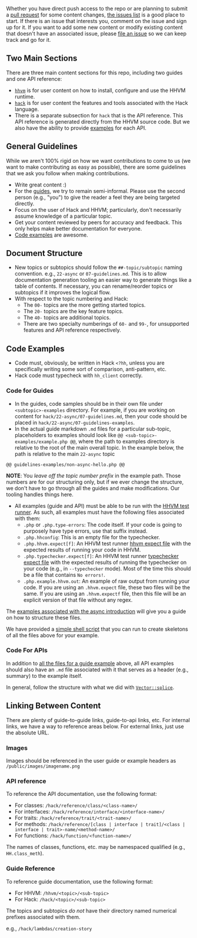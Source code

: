 Whether you have direct push access to the repo or are planning to submit a [pull request](https://github.com/hhvm/user-documentation/pulls) for some content changes, [the issues list](https://github.com/hhvm/user-documentation/issues/) is a good place to start. If there is an issue that interests you, comment on the issue and sign up for it. If you want to add some new content or modify existing content that doesn't have an associated issue, please [file an issue](https://github.com/hhvm/user-documentation/issues/new) so we can keep track and go for it.

## Two Main Sections

There are three main content sections for this repo, including two guides and one API reference:
- [`hhvm`](https://github.com/hhvm/user-documentation/tree/master/guides/hhvm) is for user content on how to install, configure and use the HHVM runtime.
- [`hack`](https://github.com/hhvm/user-documentation/tree/master/guides/hack) is for user content the features and tools associated with the Hack language.
- There is a separate subsection for `hack` that is the API reference. This API reference is generated directly from the HHVM source code. But we also have the ability to provide [examples](https://github.com/hhvm/user-documentation/tree/master/guides/hack/99-api-examples) for each API.

## General Guidelines

While we aren't 100% rigid on how we want contributions to come to us (we want to make contributing as easy as possible), there are some guidelines that we ask you follow when making contributions.

- Write great content :)
- For the [guides](https://github.com/hhvm/user-documentation/tree/master/guides), we try to remain semi-informal. Please use the second person (e.g., "you") to give the reader a feel they are being targeted directly.
- Focus on the user of Hack and HHVM; particularly, don't necessarily assume knowledge of a particular topic.
- Get your content reviewed by peers for accuracy and feedback. This only helps make better documentation for everyone.
- [Code examples](#code-examples) are awesome.

## Document Structure

- New topics or subtopics should follow the `##-topic/subtopic` naming convention. e.g., `22-async` or `07-guidelines.md`. This is to allow documentation generation tooling an easier way to generate things like a table of contents. If necessary, you can rename/reorder topics or subtopics if it improves the logical flow.
- With respect to the topic numbering and Hack:
    + The `00-` topics are the more getting started topics.
    + The `20-` topics are the key feature topics.
    + The `40-` topics are additional topics.
    + There are two specialty numberings of `60-` and `99-`, for unsupported features and API reference respectively.

## Code Examples

- Code must, obviously, be written in Hack `<?hh`, unless you are specifically writing some sort of comparison, anti-pattern, etc.
- Hack code must typecheck with `hh_client` correctly.

### Code for Guides

- In the guides, code samples should be in their own file under `<subtopic>-examples` directory. For example, if you are working on content for `hack/22-async/07-guidelines.md`, then your code should be placed in `hack/22-async/07-guidelines-examples`.
- In the actual guide markdown `.md` files for a particular sub-topic, placeholders to examples should look like `@@ <sub-topic>-examples/example.php @@`, where the path to examples directory is relative to the root of the main overall topic. In the example below, the path is relative to the main `22-async` topic

```
@@ guidelines-examples/non-async-hello.php @@
```

**NOTE**: You *leave off the topic number prefix* in the example path. Those numbers are for our structuring only, but if we ever change the structure, we don't have to go through all the guides and make modifications. Our tooling handles things here.

- All examples (guide and API) must be able to be run with the [HHVM test runner](https://github.com/hhvm/user-documentation#using-the-hhvm-test-runner). As such, all examples must have the following files associated with them:
    + `.php` or `.php.type-errors`: The code itself. If your code is going to purposely have type errors, use that suffix instead.
    + `.php.hhconfig`: This is an empty file for the typechecker.
    + `.php.hhvm.expect[f]`: An HHVM test runner [hhvm expect file](https://github.com/facebook/hhvm/blob/master/hphp/test/README.md#file-layout) with the expected results of running your code in HHVM.
    + `.php.typechecker.expect[f]`: An HHVM test runner [typechecker expect file](https://github.com/facebook/hhvm/blob/master/hphp/test/README.md#file-layout) with the expected results of running the typechecker on your code (e.g., in `--typechecker` mode). Most of the time this should be a file that contains `No errors!`.
    + `.php.example.hhvm.out`: An example of raw output from running your code. If you are using an `.hhvm.expect` file, these two files will be the same. If you are using an `.hhvm.expectf` file, then this file will be an explicit version of that file without any regex.

The [examples associated with the async introduction](https://github.com/hhvm/user-documentation/tree/master/guides/hack/22-async/01-introduction-examples) will give you a guide on how to structure these files.

We have provided a [simple shell script](https://github.com/hhvm/user-documentation/tree/master/bin/exskel.sh) that you can run to create skeletons of all the files above for your example.

### Code For APIs 

In addition to [all the files for a guide example](#code-for-guides) above, all API examples should also have an `.md` file associated with it that serves as a header (e.g., summary) to the example itself. 

In general, follow the structure with what we did with [`Vector::splice`](https://github.com/hhvm/user-documentation/tree/master/guides/hack/99-api-examples/class.Vector/splice).

## Linking Between Content

There are plenty of guide-to-guide links, guide-to-api links, etc. For internal links, we have a way to reference areas below. For external links, just use the absolute URL.

### Images

Images should be referenced in the user guide or example headers as `/public/images/imagename.png`

### API reference

To reference the API documentation, use the following format:

- For classes: `/hack/reference/class/<class-name>/`
- For interfaces: `/hack/reference/interface/<interface-name>/`
- For traits: `/hack/reference/trait/<trait-name>/`
- For methods: `/hack/reference/[class | interface | trait]/<class | interface | trait>-name/<method-name>/`
- For functions: `/hack/function/<function-name>/`

The names of classes, functions, etc. may be namespaced qualified (e.g., `HH.class_meth`).

### Guide Reference

To reference guide documentation, use the following format:

- For HHVM: `/hhvm/<topic>/<sub-topic>`
- For Hack: `/hack/<topic>/<sub-topic>`

The topics and subtopics *do not* have their directory named numerical prefixes associated with them.

e.g., `/hack/lambdas/creation-story`
